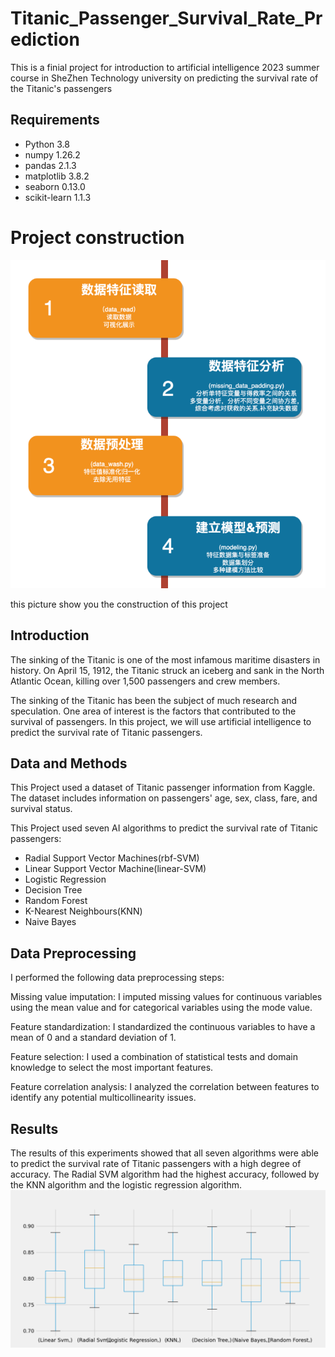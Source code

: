 # Titanic_Passenger_Survival_Rate_Prediction
 This is a finial project for introduction to artificial intelligence 2023 summer course in SheZhen Technology university on predicting 
 the survival rate of the Titanic's  passengers
## Requirements

* Python 3.8
* numpy 1.26.2
* pandas  2.1.3
* matplotlib 3.8.2
* seaborn 0.13.0
* scikit-learn 1.1.3
# Project construction
![程序框图](picture/img.png )

this picture show you the construction of this project
## Introduction
The sinking of the Titanic is one of the most infamous maritime disasters in history. On April 15, 1912, the Titanic struck an iceberg and sank in the North Atlantic Ocean, killing over 1,500 passengers and crew members.

The sinking of the Titanic has been the subject of much research and speculation. One area of interest is the factors that contributed to the survival of passengers. In this project, we will use artificial intelligence to predict the survival rate of Titanic passengers.

## Data and Methods

This Project used a dataset of Titanic passenger information from Kaggle. The dataset includes information on passengers' age, sex, class, fare, and survival status.

This Project used seven AI algorithms to predict the survival rate of Titanic passengers: 
* Radial Support Vector Machines(rbf-SVM)
* Linear Support Vector Machine(linear-SVM)
* Logistic Regression
* Decision Tree
* Random Forest
* K-Nearest Neighbours(KNN)
* Naive Bayes
## Data Preprocessing
I performed the following data preprocessing steps:

Missing value imputation: I imputed missing values for continuous variables using the mean value and for categorical variables using the mode value.

Feature standardization: I standardized the continuous variables to have a mean of 0 and a standard deviation of 1.

Feature selection: I used a combination of statistical tests and domain knowledge to select the most important features.

Feature correlation analysis: I analyzed the correlation between features to identify any potential multicollinearity issues.
## Results

The results of this experiments showed that all seven algorithms were able to predict the survival rate of Titanic passengers with a high degree of accuracy. The Radial SVM algorithm had the highest accuracy, followed by the KNN algorithm and the logistic regression algorithm.
![结果](picture/img_1.png )
